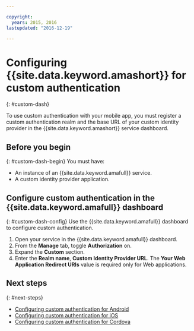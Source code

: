 ```yaml
---

copyright:
  years: 2015, 2016
lastupdated: "2016-12-19"

---
```


# Configuring {{site.data.keyword.amashort}} for custom authentication
{: #custom-dash}


To use custom authentication with your mobile app, you must register a custom authentication realm and the base URL of your custom identity provider in the {{site.data.keyword.amashort}} service dashboard.

## Before you begin
{: #custom-dash-begin}
You  must have:
* An instance of an {{site.data.keyword.amafull}} service.
* A custom identity provider application.

## Configure custom authentication in the {{site.data.keyword.amafull}} dashboard
{: #custom-dash-config}
Use the {{site.data.keyword.amafull}} dashboard to configure custom authentication.

1. Open your service in the {{site.data.keyword.amafull}} dashboard.
1. From the **Manage** tab, toggle **Authorization** on.
1. Expand the **Custom** section.
1. Enter the **Realm name**, **Custom Identity Provider URL**. The **Your Web Application Redirect URIs** value is required only for Web applications.

## Next steps
{: #next-steps}
* [Configuring custom authentication for Android](custom-auth-android.html)
* [Configuring custom authentication for iOS](custom-auth-ios-swift-sdk.html)
* [Configuring custom authentication for Cordova](custom-auth-cordova.html)
